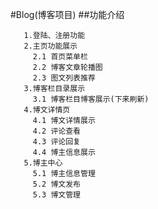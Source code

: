 #Blog(博客项目)
##功能介绍
      
       1.登陆、注册功能
       2.主页功能展示
         2.1 首页菜单栏
         2.2 博客文章轮播图
         2.3 图文列表推荐
       3.博客栏目录展示
         3.1 博客栏目博客展示(下来刷新)
       4.博文详情页
         4.1 博文详情展示
         4.2 评论查看
         4.3 评论回复
         4.4 博主信息展示
       5.博主中心
         5.1 博主信息管理
         5.2 博文发布
         5.3 博文管理